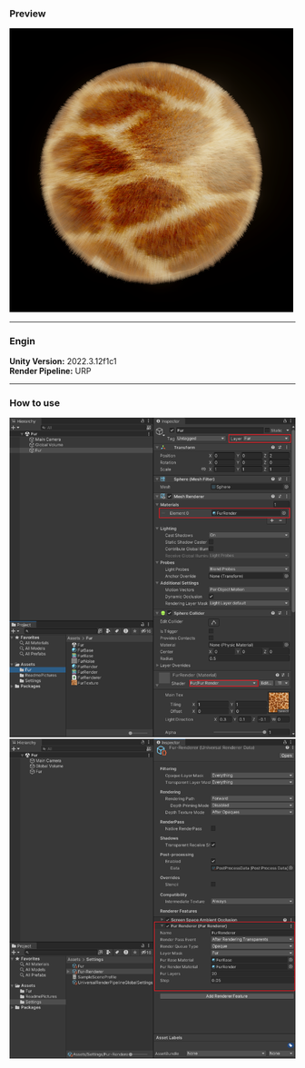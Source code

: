 ### Preview
![](./ReadmePictures/Preview.png)  

---  
### Engin
**Unity Version:** 2022.3.12f1c1  
**Render Pipeline:** URP

---  
### How to use
![](./ReadmePictures/Settings_1.png)  
![](./ReadmePictures/Settings_2.png)
